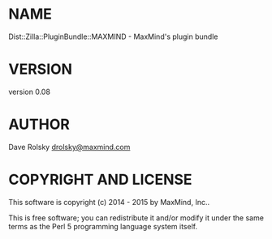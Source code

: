 # NAME

Dist::Zilla::PluginBundle::MAXMIND - MaxMind's plugin bundle

# VERSION

version 0.08

# AUTHOR

Dave Rolsky <drolsky@maxmind.com>

# COPYRIGHT AND LICENSE

This software is copyright (c) 2014 - 2015 by MaxMind, Inc..

This is free software; you can redistribute it and/or modify it under
the same terms as the Perl 5 programming language system itself.
